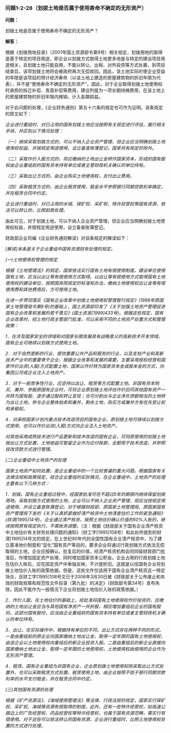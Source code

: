 ### 问题1-2-28（划拨土地是否属于使用寿命不确定的无形资产）

**问题：**

划拨土地是否属于使用寿命不确定的无形资产？

**解答：**

根据《划拨用地目录》（2001年国土资源部令第9号）相关规定，划拨用地的取得是基于特定的项目用途，即企业以划拨方式取得土地更多地是与特定的建设项目用途相关，且划拨土地只能自用，不能以转让、出租、对外投资等方式处置，到项目结束后，该项划拨土地将会被政府再次无偿收回。因此，该土地实际的使企业受益的年限是该项目的预计经济寿命（以该土地上建造的房屋建筑物的折旧年限为代表），并不是“使用寿命不确定的无形资产”。因此，对于企业取得划拨土地使用权时承担的拆迁补偿、青苗补偿等费用，建议列报为一项长期待摊费用，在该土地上的房屋建筑物的折旧年限内摊销，计入各期损益。

对于此问题的处理，《企业财务通则》第五十六条的规定也可作为证明。该条规定的原文如下：

*企业进行重组时，对已占用的国有划拨土地应当按照有关规定进行评估，履行相关手续，并区别以下情况处理：*

*（一）继续采取划拨方式的，可以不纳入企业资产管理，但企业应当明确划拨土地使用权权益，并按规定用途使用，设立备查账簿登记。国家另有规定的除外。*

*（二）采取作价入股方式的，将应缴纳的土地出让金转作国家资本，形成的国有股权由企业重组前的国有资本持有单位或者主管财政机关确认的单位持有。*

*（三）采取出让方式的，由企业购买土地使用权，支付出让费用。*

*（四）采取租赁方式的，由企业租赁使用，租金水平参照银行同期贷款利率确定，并在租赁合同中约定。*

*企业进行重组时，对已占用的水域、探矿权、采矿权、特许经营权等国有资源，依法可以转让的，比照前款处理。*

由此可见，对于划拨土地，可以不纳入企业资产管理，但企业应当明确划拨土地使用权权益，并按规定用途使用，设立备查账簿登记。

财政部企业司编《企业财务通则解读》对该条规定的解读如下：

*[解读]本条是关于企业重组中国有资源财务处理的规定。*

*(一)土地使用权管理的规定*

*根据《土地管理法》的规定，国家依法实行国有土地有偿使用制度。建设单位使用国有土地，应当以出让等有偿使用方式取得。以出让等有偿使用方式取得国有土地使用权的建设单位，按照国务院规定的标准和办法，缴纳土地使用权出让金等有偿使用费和其他费用后，方可使用土地。*

*在进一步贯彻落实《国有企业改革中划拨土地使用权管理暂行规定》(1998年原国家土地管理局令第8号)的基础上，国土资源部印发了《关于加强土地资产管理促进国有企业改革和发展的若干意见》(国土资发[1999]433号)。根据这些规定，国有企业改革时，经土地行政主管部门批准，可以采用不同的土地资产处置方式和管理政策：*

*1．在涉及国家安全的领域和对国家长期发展具有战略意义的高新技术开发领域，国有企业可继续以划拨方式使用土地。*

*2．对于自然垄断的行业、提供重要公共产品和服务的行业，以及支柱产业和高新技术产业中的重要骨干企业，根据企业改革和发展的需要，主要采用授权经营和国家作价出资(人股)方式配置土地，国家以作价转为国家资本金或股本金的方式，向集团公司或企业注入土地资产。*

*3．对于一般竞争性行业，应坚持以出让、租赁等方式配置土地。非国有资本购买、兼并、参股原国有企业时，可将企业原划拨土地评估作价后同其他国有资产一并转为国有股，逐步通过股权转让变现；也可分割出与企业净负债额相当的土地转为出让土地，参与企业整体拍卖和兼并，剩余土地，购买方或兼并方有优先受让权和承租权。*

*4．对承担国家计划内重点技术改造项目的国有企业，原划拨土地可继续以划拨方式使用，也可以作价出资(入股)方式向企业注入土地资产。*

*对其他采用成熟技术进行产品更新和技术改造的国有企业，可将原使用的划拨土地按出让方式处置，土地收益可暂留企业作为应付账款，全额用于技术改造，并参照技改贷款方式进行管理。*

*(二)企业重组中土地资产的处理*

*国家土地资产如何处置，是企业重组中的一个比较普遍的重大问题。根据国家有关法律法规和政策规定，结合企业重组的实际情况，在企业重组中，土地资产的处理主要有以下几种方式：*

*1．划拨。国有企业重组过程中，经国家批准可在不超过5年的期限内继续保留划拨用地。采取划拨方式使用的土地，企业可以不纳入企业资产管理，但应当按规定用途使用，并设立备查账簿登记。对于根据财政部、原国家土地管理局、原国家国有资产管理局下发的《关于认真抓紧做好清产核资中土地清查估价工作的紧急通知》(财清[1995]14号)，企业通过清产核资，按照土地估价确认价值的50%入账的，继续按照原有规定执行，不需账务调整。*（注：根据《财政部关于国有企业清产核资中土地估价有关财务处理问题的通知》（财工字[1995]108号）和此处所提到的财清[1995]14号文的规定，在上世纪90年代的全国性国有企业清产核资中，为了建立基准地价制度和“显化”国有资产等目的，要求企业将通过行政划拨方式依法无偿取得的土地，企业应按确认、批复后的价值，经清产核资机构会同同级财政部门批准后，作增加固定资产处理，同时增加国家资本公积金。企业占用的行政划拨土地在估价入账后，应在固定资产中单独反映，不计提折旧。这就是以往国有企业将划拨土地估价入账的政策依据。但是，这些文件仅适用于国有企业清产核资这一特定场合，且财工字[1995]108号文已于2006年3月30日被《财政部关于公布废止和失效的财政规章和规范性文件目录（第九批）的决定》（财政部令第34号）宣布失效，因此不能作为一般情况下企业将划拨土地估价入账的政策依据。）

*2．作价人股。在土地估价的基础上，经批准将国有土地使用权作价投资的，应缴纳的土地出让金应当与其他国有净资产一并折股，相应增加重组后企业的国有股份。这部分国有股份，应当由企业重组前的国有资本持有单位或者主管财政机关确认的单位持有。*

*3．出让。在实际操作中，根据持有单位的不同，出让方式存在两种不同的形式。一是由重组前的原企业向国家缴纳土地出让金，取得一定年限的国有土地使用权，由该企业以土地使用权向重组后的新企业投资入股。二是由重组后的新企业直接向国家缴纳土地出让金，取得一定年限的土地使用权，土地使用权由使用的企业作为无形资产管理。*

*4．租赁。国有企业重组为非国有企业，企业原划拨土地使用权除采取出让方式处置外，也可以采取租赁方式处置。租赁使用土地，由企业按照不低于银行同期贷款利率的水平支付租金，并在租赁合同中约定。*

*(三)其他国有资源的处理*

*根据《矿产资源法》、《海域使用管理法》等法律、行政法规的规定，国家实行探矿权、采矿权、海域等资源有偿取得的制度。此外，还有一些特许经营权，如高速公路边上的广告经营权、药品经营权等特许经营权，也属于国有资源范畴，需实行有偿使用。对于这些可以依法转让的国有资源，企业进行重组时，比照土地使用权处置的方式进行处理。*